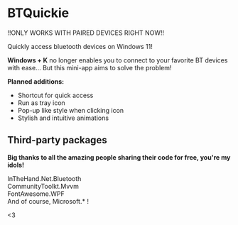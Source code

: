 # BTQuickie

!!ONLY WORKS WITH PAIRED DEVICES RIGHT NOW!!

Quickly access bluetooth devices on Windows 11!

**Windows + K** no longer enables you to connect to your favorite BT devices with ease... But this mini-app aims to solve the problem!

**Planned additions:**

- Shortcut for quick access
- Run as tray icon
- Pop-up like style when clicking icon
- Stylish and intuitive animations


## Third-party packages

**Big thanks to all the amazing people sharing their code for free, you're my idols!**

InTheHand.Net.Bluetooth<br/>
CommunityToolkt.Mvvm<br/>
FontAwesome.WPF<br/>
And of course, Microsoft.* !

<3
